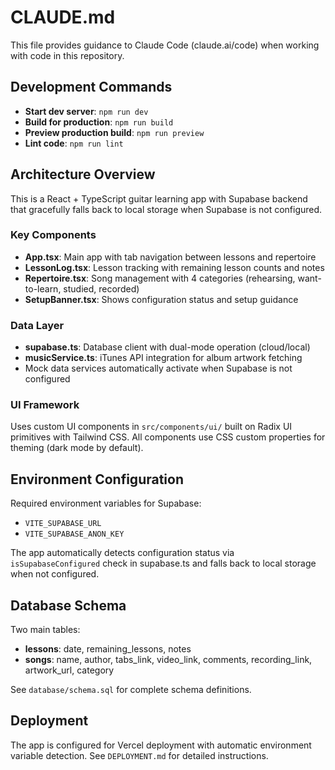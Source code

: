 # CLAUDE.md

This file provides guidance to Claude Code (claude.ai/code) when working with code in this repository.

## Development Commands

- **Start dev server**: `npm run dev`
- **Build for production**: `npm run build`
- **Preview production build**: `npm run preview`
- **Lint code**: `npm run lint`

## Architecture Overview

This is a React + TypeScript guitar learning app with Supabase backend that gracefully falls back to local storage when Supabase is not configured.

### Key Components
- **App.tsx**: Main app with tab navigation between lessons and repertoire
- **LessonLog.tsx**: Lesson tracking with remaining lesson counts and notes
- **Repertoire.tsx**: Song management with 4 categories (rehearsing, want-to-learn, studied, recorded)
- **SetupBanner.tsx**: Shows configuration status and setup guidance

### Data Layer
- **supabase.ts**: Database client with dual-mode operation (cloud/local)
- **musicService.ts**: iTunes API integration for album artwork fetching
- Mock data services automatically activate when Supabase is not configured

### UI Framework
Uses custom UI components in `src/components/ui/` built on Radix UI primitives with Tailwind CSS. All components use CSS custom properties for theming (dark mode by default).

## Environment Configuration

Required environment variables for Supabase:
- `VITE_SUPABASE_URL`
- `VITE_SUPABASE_ANON_KEY`

The app automatically detects configuration status via `isSupabaseConfigured` check in supabase.ts and falls back to local storage when not configured.

## Database Schema

Two main tables:
- **lessons**: date, remaining_lessons, notes
- **songs**: name, author, tabs_link, video_link, comments, recording_link, artwork_url, category

See `database/schema.sql` for complete schema definitions.

## Deployment

The app is configured for Vercel deployment with automatic environment variable detection. See `DEPLOYMENT.md` for detailed instructions.